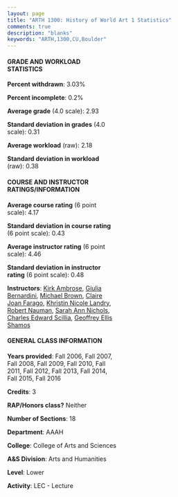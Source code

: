 ```yaml
---
layout: page
title: "ARTH 1300: History of World Art 1 Statistics"
comments: true
description: "blanks"
keywords: "ARTH,1300,CU,Boulder"
---
```

<head>
<script src="https://ajax.googleapis.com/ajax/libs/jquery/2.1.3/jquery.min.js"></script>
<script src="https://dl.dropboxusercontent.com/s/pc42nxpaw1ea4o9/highcharts.js?dl=0"></script>
<!-- <script src="../assets/js/highcharts.js"></script> -->
<style type="text/css">@font-face {
	font-family: "Bebas Neue";
	src: url(https://www.filehosting.org/file/details/544349/BebasNeue Regular.otf) format("opentype");
	}
	h1.Bebas { 
		font-family: "Bebas Neue", Verdana, Tahoma;
	}
</style>
</head>
<body>
	<div id="container" style="float: right; width: 45%; height: 88%; margin-left: 2.5%; margin-right: 2.5%;"></div>
	<script language="JavaScript">
		$(document).ready(function() {
		var chart = {type: 'column'};
		var title = {text: 'Grade Distribution'};
		var xAxis = {categories: ['A','B','C','D','F'],crosshair: true};
		var yAxis = {min: 0,title: {text: 'Percentage'}};
		var tooltip = {headerFormat: '<center><b><span style="font-size:20px">{point.key}</span></b></center>',
		               pointFormat: '<td style="padding:0"><b>{point.y:.1f}%</b></td>',
		               footerFormat: '</table>',shared: true,useHTML: true};
		var plotOptions = {column: {pointPadding: 0.0,borderWidth: 0}};  
		var credits = {enabled: false};var series= [{name: 'Percent',data: [32.35,42.14,18.83,3.73,2.94,]}];
		var json = {};
		json.chart = chart;
		json.title = title;
		json.tooltip = tooltip;
		json.xAxis = xAxis;
		json.yAxis = yAxis;  
		json.series = series;
		json.plotOptions = plotOptions;  
		json.credits = credits;
		$('#container').highcharts(json);
	});
	</script>
</body>
			   
#### GRADE AND WORKLOAD STATISTICS

**Percent withdrawn**: 3.03%

**Percent incomplete**: 0.2%

**Average grade** (4.0 scale): 2.93

**Standard deviation in grades** (4.0 scale): 0.31

**Average workload** (raw): 2.18

**Standard deviation in workload** (raw): 0.38

#### COURSE AND INSTRUCTOR RATINGS/INFORMATION

**Average course rating** (6 point scale): 4.17

**Standard deviation in course rating** (6 point scale): 0.43

**Average instructor rating** (6 point scale): 4.46

**Standard deviation in instructor rating** (6 point scale): 0.48

**Instructors**: <a href='../../instructors/Kirk_Ambrose'>Kirk Ambrose</a>, <a href='../../instructors/Giulia_Bernardini'>Giulia Bernardini</a>, <a href='../../instructors/Michael_Brown'>Michael Brown</a>, <a href='../../instructors/Claire_Joan_Farago'>Claire Joan Farago</a>, <a href='../../instructors/Khristin_Nicole_Landry'>Khristin Nicole Landry</a>, <a href='../../instructors/Robert_Nauman'>Robert Nauman</a>, <a href='../../instructors/Sarah_Ann_Nichols'>Sarah Ann Nichols</a>, <a href='../../instructors/Charles_Edward_Scillia'>Charles Edward Scillia</a>, <a href='../../instructors/Geoffrey_Ellis_Shamos'>Geoffrey Ellis Shamos</a>

#### GENERAL CLASS INFORMATION

**Years provided**: Fall 2006, Fall 2007, Fall 2008, Fall 2009, Fall 2010, Fall 2011, Fall 2012, Fall 2013, Fall 2014, Fall 2015, Fall 2016

**Credits**: 3

**RAP/Honors class?** Neither

**Number of Sections**: 18

**Department**: AAAH

**College**: College of Arts and Sciences

**A&S Division**: Arts and Humanities

**Level**: Lower

**Activity**: LEC - Lecture
